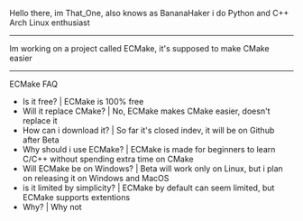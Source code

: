 Hello there, im That_One, also knows as BananaHaker
i do Python and C++
Arch Linux enthusiast

---

Im working on a project called ECMake, it's supposed to make CMake easier

---

ECMake FAQ
- Is it free?                  | ECMake is 100% free
- Will it replace CMake?       | No, ECMake makes CMake easier, doesn't replace it
- How can i download it?       | So far it's closed indev, it will be on Github after Beta
- Why should i use ECMake?     | ECMake is made for beginners to learn C/C++ without spending extra time on CMake
- Will ECMake be on Windows?   | Beta will work only on Linux, but i plan on releasing it on Windows and MacOS
- is it limited by simplicity? | ECMake by default can seem limited, but ECMake supports extentions
- Why?                         | Why not
